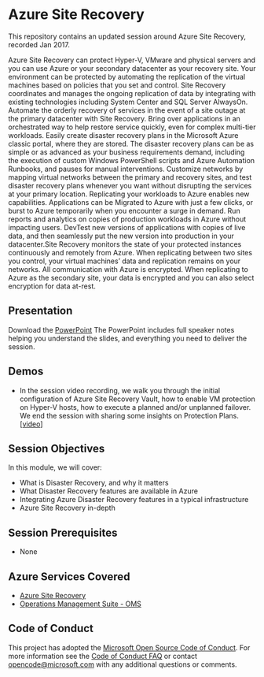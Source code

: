 # Azure Site Recovery
This repository contains an updated session around Azure Site Recovery, recorded Jan 2017. 

Azure Site Recovery can protect Hyper-V, VMware and physical servers and you can use Azure or your secondary datacenter as your recovery site.
Your environment can be protected by automating the replication of the virtual machines based on policies that you set and control. Site Recovery coordinates and manages the ongoing replication of data by integrating with existing technologies including System Center and SQL Server AlwaysOn. 
Automate the orderly recovery of services in the event of a site outage at the primary datacenter with Site Recovery. Bring over applications in an orchestrated way to help restore service quickly, even for complex multi-tier workloads. Easily create disaster recovery plans in the Microsoft Azure classic portal, where they are stored. 
The disaster recovery plans can be as simple or as advanced as your business requirements demand, including the execution of custom Windows PowerShell scripts and Azure Automation Runbooks, and pauses for manual interventions. Customize networks by mapping virtual networks between the primary and recovery sites, and test disaster recovery plans whenever you want without disrupting the services at your primary location.
Replicating your workloads to Azure enables new capabilities. Applications can be Migrated to Azure with just a few clicks, or burst to Azure temporarily when you encounter a surge in demand. Run reports and analytics on copies of production workloads in Azure without impacting users. DevTest new versions of applications with copies of live data, and then seamlessly put the new version into production in your datacenter.Site Recovery monitors the state of your protected instances continuously and remotely from Azure. When replicating between two sites you control, your virtual machines’ data and replication remains on your networks. All communication with Azure is encrypted. When replicating to Azure as the secondary site, your data is encrypted and you can also select encryption for data at-rest.

## Presentation
Download the [PowerPoint](https://github.com/AzureCAT-GSI/AzureSiteRecovery/ASR_v012017.pptx)
The PowerPoint includes full speaker notes helping you understand the slides, and everything you need to deliver the session.

    
## Demos
* In the session video recording, we walk you through the initial configuration of Azure Site Recovery Vault, how to enable VM protection on Hyper-V hosts, how to execute a planned and/or unplanned failover. We end the session with sharing some insights on Protection Plans.
[[video](https://azurecatgsicontent.blob.core.windows.net/asr/ASR_Session_Recording.mp4)]

## Session Objectives
In this module, we will cover:

* What is Disaster Recovery, and why it matters 
* What Disaster Recovery features are available in Azure
* Integrating Azure Disaster Recovery features in a typical infrastructure
* Azure Site Recovery in-depth


## Session Prerequisites
* None

## Azure Services Covered
* [Azure Site Recovery](https://www.microsoft.com/OMS)
* [Operations Management Suite - OMS](https://www.microsoft.com/OMS)

## Code of Conduct
This project has adopted the [Microsoft Open Source Code of Conduct](https://opensource.microsoft.com/codeofconduct/). For more information see the [Code of Conduct FAQ](https://opensource.microsoft.com/codeofconduct/faq/) or contact [opencode@microsoft.com](mailto:opencode@microsoft.com) with any additional questions or comments.


